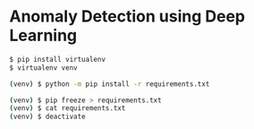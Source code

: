 # Anomaly Detection using Deep Learning

```bash
$ pip install virtualenv
$ virtualenv venv

(venv) $ python -m pip install -r requirements.txt
```

```bash
(venv) $ pip freeze > requirements.txt
(venv) $ cat requirements.txt
(venv) $ deactivate
```


